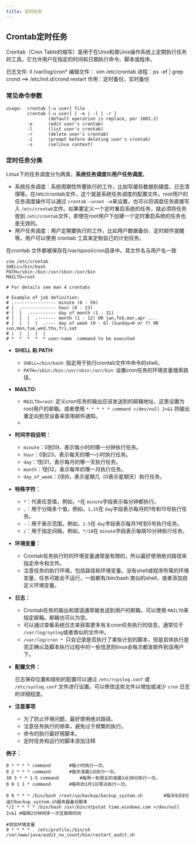 ```yaml
---
title: 定时任务
---
```

## Crontab定时任务

Crontab（Cron Table的缩写）是用于在Unix和类Unix操作系统上定期执行任务的工具。它允许用户在指定的时间和日期执行命令、脚本或程序。

日志文件:  ll /var/log/cron*
编辑文件： vim /etc/crontab
进程：ps -ef | grep crond  ==> /etc/init.d/crond restart
作用：定时备份，实时备份

### 常见命令参数

```
usage:  crontab [-u user] file
        crontab [-u user] [ -e | -l | -r ]
                (default operation is replace, per 1003.2)
        -e      (edit user's crontab)
        -l      (list user's crontab)
        -r      (delete user's crontab)
        -i      (prompt before deleting user's crontab)
        -s      (selinux context)
```

### 定时任务分类

Linux下的任务调度分为两类，**系统任务调度**和**用户任务调度**。

* 系统任务调度：系统周期性所要执行的工作，比如写缓存数据到硬盘、日志清理等。在/etc/crontab文件，这个就是系统任务调度的配置文件。root用户的任务调度操作可以通过 `crontab –uroot –e`来设置，也可以将调度任务直接写入 ``/etc/crontab``文件。如果要定义一个定时重启系统的任务，就必须将任务放到 ``/etc/crontab``文件，即使在root用户下创建一个定时重启系统的任务也是无效的。
* 用户任务调度：用户定期要执行的工作，比如用户数据备份、定时邮件提醒等。用户可以使用 crontab 工具来定制自己的计划任务。

在crontab 文件都被保存在/var/spool/cron目录中。其文件名与用户名一致

```
vim /etc/crontab
SHELL=/bin/bash
PATH=/sbin:/bin:/usr/sbin:/usr/bin
MAILTO=root

# For details see man 4 crontabs

# Example of job definition:
# .---------------- minute (0 - 59)
# |  .------------- hour (0 - 23)
# |  |  .---------- day of month (1 - 31)
# |  |  |  .------- month (1 - 12) OR jan,feb,mar,apr ...
# |  |  |  |  .---- day of week (0 - 6) (Sunday=0 or 7) OR sun,mon,tue,wed,thu,fri,sat
# |  |  |  |  |
# *  *  *  *  * user-name  command to be executed
```

* **SHELL 和 PATH:**

  * `SHELL=/bin/bash`: 指定用于执行crontab文件中命令的shell。
  * `PATH=/sbin:/bin:/usr/sbin:/usr/bin`: 设置cron任务的环境变量搜索路径。
* **MAILTO:**

  * `MAILTO=root`: 定义cron任务的输出应该发送到的邮箱地址，这里设置为root用户的邮箱。或者使用 `* * * * * command >/dev/null 2>&1` 将输出重定向到空设备来禁用邮件通知。
  * 
* **时间字段说明：**

  * `minute`：0到59，表示每小时的哪一分钟执行任务。
  * `hour`：0到23，表示每天的哪一小时执行任务。
  * `day`：1到31，表示每月的哪一天执行任务。
  * `month`：1到12，表示每年的哪一月执行任务。
  * `day_of_week`：0到6，表示星期几（0表示星期天）执行任务。
* **特殊字符：**

  * `*`：代表任意值，例如，`*`在 `minute`字段表示每分钟都执行。
  * `,`：用于分隔多个值，例如，`1,15`在 `day`字段表示每月的1号和15号执行任务。
  * `-`：用于表示范围，例如，`1-5`在 `day`字段表示每月1号到5号执行任务。
  * `/`：用于指定间隔，例如，`*/10`在 `minute`字段表示每隔10分钟执行任务。
* **环境变量：**

  * Crontab任务执行时的环境变量通常是有限的，所以最好使用绝对路径来指定命令和文件。
  * 注意任务的执行环境，包括路径和环境变量。没有shell或程序所需的环境变量，任务可能会不运行，一般都有/bin/bash 类似的shell，或者添加自定义环境变量。
* **日志：**

  * Crontab任务的输出和错误通常被发送到用户的邮箱，可以使用 `MAILTO`来指定邮箱。邮箱也可以为空。
  * 可以通过查看系统日志来获取更多有关cron任务执行的信息，通常位于 `/var/log/syslog`或者类似的文件中。
  * `/var/log/cron * `只会记录是否执行了某些计划的脚本，但是具体执行是否正确以及脚本执行过程中的一些信息则linux会每次都发邮件到该用户下。
* **配置文件：**

  日志保存位置和级别的配置可以通过 `/etc/rsyslog.conf` 或 `/etc/syslog.conf` 文件进行设置。可以修改这些文件以增加或减少 `cron` 日志的详细程度。
* **注意事项**

  * 为了防止环境问题，最好使用绝对路径。
  * 注意任务执行的频率，避免过于频繁的执行。
  * 命令的执行最好用脚本。
  * 定时任务和运行的脚本添加注释

**例子：**

```
0 * * * * command		#每小时执行一次。
0 2 * * * command		#每天凌晨2点执行一次。
30 3 * * 1-5 command		#每周一到周五的凌晨3点30分执行一次。
0 0 1 1 * command		#每年的1月1日零点执行一次。

0 0 * * * /bin/bash /root/sa/backup/backup_system.sh		#每天0点0分运行backup_system.sh服务器备份脚本
*/2 * * * * /bin/bash /usr/bin/ntpstat time.windows.com >/dev/null 2>&1	#每隔2分钟同步一次互联网时间

#添加环境变量
0 * * * * . /etc/profile;/bin/sh /var/www/java/audit_no_count/bin/restart_audit.sh
```
